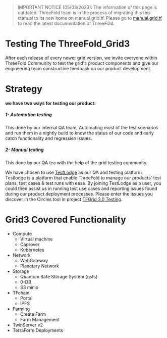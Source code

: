 > IMPORTANT NOTICE (05/03/2023): 
The information of this page is outdated. ThreeFold team is in the process of migrating this this manual to its new home on manual.grid.tf. Please go to [manual.grid.tf](https://manual.grid.tf/) to read the latest documentation of ThreeFold.

# Testing The ThreeFold_Grid3

After each release of every newer grid version, we invite everyone within ThreeFold Community to test the grid's product components and give our engineering team constructive feedback on our product development.

# Strategy

#### we have two ways for testing our product:

##### 1- Automation testing

This done by our internal QA team, Automating most of the test scenarios and run them in a nightly build to know the status of our code and early catch functionality and regression issues.

##### 2- Manual testing

This done by our QA tea with the help of the grid testing community.

We have chosen to use [TestLodge](grid3_testlodge) as our QA and testing platform. Testlodge is a platform that enable ThreeFold to manage our products' test plans, test cases & test runs with ease. By joining TestLodge as a user, you could then assist us in running test use cases and reporting issues found during our product deployment processes.
Please enter the issues you discover in the Circles tool in project [TFGrid 3.0 Testing](https://circles.threefold.me/project/test-tfgrid3/issues).

# Grid3 Covered Functionality

- Compute
  - Virtual machine
  - Caprover
  - Kubernetes
- Network
  - WebGateway
  - Planetary Network
- Storage
  - Quantum Safe Storage System (qsfs)
  - 0-DB
  - S3 minio
- TFchain
  - Portal
  - IPFS
- Farming
  - Create Farm
  - Farm Management
- TwinServer v2
- TerraForm Deployments

